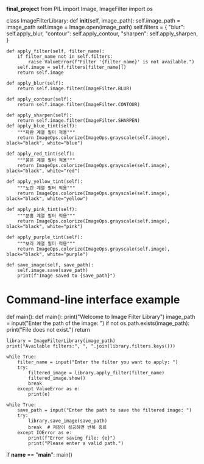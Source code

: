 **final_project** 
from PIL import Image, ImageFilter
import os

class ImageFilterLibrary:
    def __init__(self, image_path):
        self.image_path = image_path
        self.image = Image.open(image_path)
        self.filters = {
            "blur": self.apply_blur,
            "contour": self.apply_contour,
            "sharpen": self.apply_sharpen,
        }

    def apply_filter(self, filter_name):
        if filter_name not in self.filters:
            raise ValueError(f"Filter '{filter_name}' is not available.")
        self.image = self.filters[filter_name]()
        return self.image

    def apply_blur(self):
        return self.image.filter(ImageFilter.BLUR)

    def apply_contour(self):
        return self.image.filter(ImageFilter.CONTOUR)

    def apply_sharpen(self):
        return self.image.filter(ImageFilter.SHARPEN)
    def apply_blue_tint(self):
        """파란 계열 필터 적용"""
        return ImageOps.colorize(ImageOps.grayscale(self.image), black="black", white="blue")

    def apply_red_tint(self):
        """붉은 계열 필터 적용"""
        return ImageOps.colorize(ImageOps.grayscale(self.image), black="black", white="red")

    def apply_yellow_tint(self):
        """노란 계열 필터 적용"""
        return ImageOps.colorize(ImageOps.grayscale(self.image), black="black", white="yellow")

    def apply_pink_tint(self):
        """분홍 계열 필터 적용"""
        return ImageOps.colorize(ImageOps.grayscale(self.image), black="black", white="pink")

    def apply_purple_tint(self):
        """보라 계열 필터 적용"""
        return ImageOps.colorize(ImageOps.grayscale(self.image), black="black", white="purple")

    def save_image(self, save_path):
        self.image.save(save_path)
        print(f"Image saved to {save_path}")

# Command-line interface example
def main():
    def main():
    print("Welcome to Image Filter Library")
    image_path = input("Enter the path of the image: ")
    if not os.path.exists(image_path):
        print("File does not exist.")
        return
    
    library = ImageFilterLibrary(image_path)
    print("Available filters:", ", ".join(library.filters.keys()))
    
    while True:
        filter_name = input("Enter the filter you want to apply: ")
        try:
            filtered_image = library.apply_filter(filter_name)
            filtered_image.show()
            break
        except ValueError as e:
            print(e)

    while True:
        save_path = input("Enter the path to save the filtered image: ")
        try:
            library.save_image(save_path)
            break  # 저장이 성공하면 반복 종료
        except IOError as e:
            print(f"Error saving file: {e}")
            print("Please enter a valid path.")

if __name__ == "__main__":
    main()
